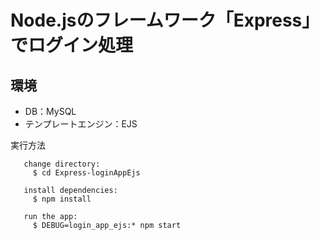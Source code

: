 # Node.jsのフレームワーク「Express」でログイン処理

## 環境
- DB：MySQL
- テンプレートエンジン：EJS

実行方法
```
   change directory:
     $ cd Express-loginAppEjs

   install dependencies:
     $ npm install

   run the app:
     $ DEBUG=login_app_ejs:* npm start
```
